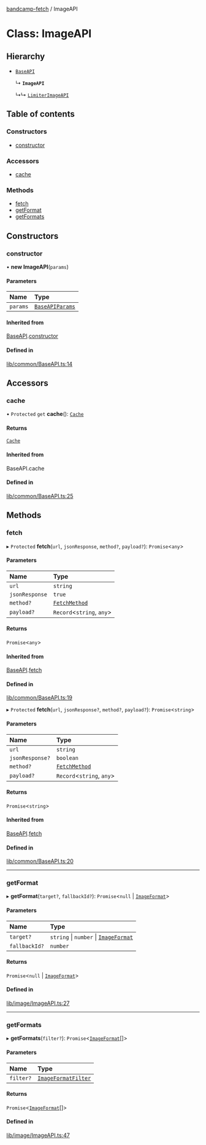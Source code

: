 [bandcamp-fetch](../README.md) / ImageAPI

# Class: ImageAPI

## Hierarchy

- [`BaseAPI`](BaseAPI.md)

  ↳ **`ImageAPI`**

  ↳↳ [`LimiterImageAPI`](LimiterImageAPI.md)

## Table of contents

### Constructors

- [constructor](ImageAPI.md#constructor)

### Accessors

- [cache](ImageAPI.md#cache)

### Methods

- [fetch](ImageAPI.md#fetch)
- [getFormat](ImageAPI.md#getformat)
- [getFormats](ImageAPI.md#getformats)

## Constructors

### constructor

• **new ImageAPI**(`params`)

#### Parameters

| Name | Type |
| :------ | :------ |
| `params` | [`BaseAPIParams`](../interfaces/BaseAPIParams.md) |

#### Inherited from

[BaseAPI](BaseAPI.md).[constructor](BaseAPI.md#constructor)

#### Defined in

[lib/common/BaseAPI.ts:14](https://github.com/patrickkfkan/bandcamp-fetch/blob/19ec315/src/lib/common/BaseAPI.ts#L14)

## Accessors

### cache

• `Protected` `get` **cache**(): [`Cache`](Cache.md)

#### Returns

[`Cache`](Cache.md)

#### Inherited from

BaseAPI.cache

#### Defined in

[lib/common/BaseAPI.ts:25](https://github.com/patrickkfkan/bandcamp-fetch/blob/19ec315/src/lib/common/BaseAPI.ts#L25)

## Methods

### fetch

▸ `Protected` **fetch**(`url`, `jsonResponse`, `method?`, `payload?`): `Promise`<`any`\>

#### Parameters

| Name | Type |
| :------ | :------ |
| `url` | `string` |
| `jsonResponse` | ``true`` |
| `method?` | [`FetchMethod`](../enums/FetchMethod.md) |
| `payload?` | `Record`<`string`, `any`\> |

#### Returns

`Promise`<`any`\>

#### Inherited from

[BaseAPI](BaseAPI.md).[fetch](BaseAPI.md#fetch)

#### Defined in

[lib/common/BaseAPI.ts:19](https://github.com/patrickkfkan/bandcamp-fetch/blob/19ec315/src/lib/common/BaseAPI.ts#L19)

▸ `Protected` **fetch**(`url`, `jsonResponse?`, `method?`, `payload?`): `Promise`<`string`\>

#### Parameters

| Name | Type |
| :------ | :------ |
| `url` | `string` |
| `jsonResponse?` | `boolean` |
| `method?` | [`FetchMethod`](../enums/FetchMethod.md) |
| `payload?` | `Record`<`string`, `any`\> |

#### Returns

`Promise`<`string`\>

#### Inherited from

[BaseAPI](BaseAPI.md).[fetch](BaseAPI.md#fetch)

#### Defined in

[lib/common/BaseAPI.ts:20](https://github.com/patrickkfkan/bandcamp-fetch/blob/19ec315/src/lib/common/BaseAPI.ts#L20)

___

### getFormat

▸ **getFormat**(`target?`, `fallbackId?`): `Promise`<``null`` \| [`ImageFormat`](../interfaces/ImageFormat.md)\>

#### Parameters

| Name | Type |
| :------ | :------ |
| `target?` | `string` \| `number` \| [`ImageFormat`](../interfaces/ImageFormat.md) |
| `fallbackId?` | `number` |

#### Returns

`Promise`<``null`` \| [`ImageFormat`](../interfaces/ImageFormat.md)\>

#### Defined in

[lib/image/ImageAPI.ts:27](https://github.com/patrickkfkan/bandcamp-fetch/blob/19ec315/src/lib/image/ImageAPI.ts#L27)

___

### getFormats

▸ **getFormats**(`filter?`): `Promise`<[`ImageFormat`](../interfaces/ImageFormat.md)[]\>

#### Parameters

| Name | Type |
| :------ | :------ |
| `filter?` | [`ImageFormatFilter`](../enums/ImageFormatFilter.md) |

#### Returns

`Promise`<[`ImageFormat`](../interfaces/ImageFormat.md)[]\>

#### Defined in

[lib/image/ImageAPI.ts:47](https://github.com/patrickkfkan/bandcamp-fetch/blob/19ec315/src/lib/image/ImageAPI.ts#L47)
